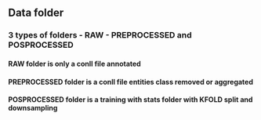 ## Data folder

### 3 types of folders - RAW - PREPROCESSED and POSPROCESSED

#### RAW folder is only a conll file annotated
#### PREPROCESSED folder is a conll file entities class removed or aggregated
#### POSPROCESSED folder is a training with stats folder with KFOLD split and downsampling